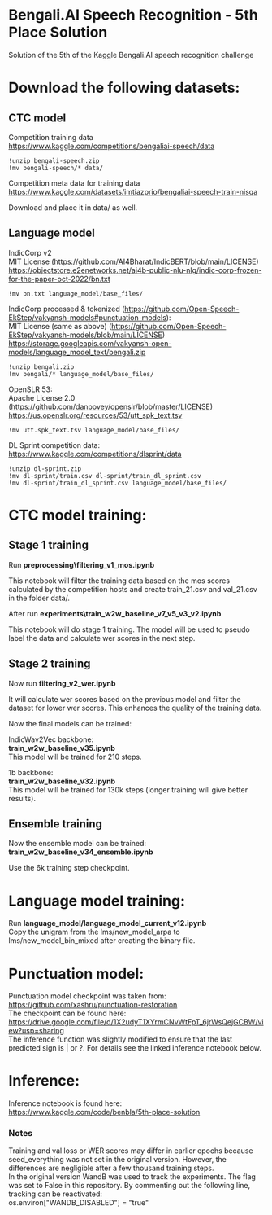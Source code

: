# Bengali.AI Speech Recognition - 5th Place Solution
Solution of the 5th of the Kaggle Bengali.AI speech recognition challenge

# Download the following datasets:

## CTC model
Competition training data<br>
https://www.kaggle.com/competitions/bengaliai-speech/data

```!unzip bengali-speech.zip```<br>
```!mv bengali-speech/* data/```

Competition meta data for training data<br>
https://www.kaggle.com/datasets/imtiazprio/bengaliai-speech-train-nisqa

Download and place it in data/ as well.

## Language model
IndicCorp v2<br>
MIT License (https://github.com/AI4Bharat/IndicBERT/blob/main/LICENSE)<br>
https://objectstore.e2enetworks.net/ai4b-public-nlu-nlg/indic-corp-frozen-for-the-paper-oct-2022/bn.txt

```!mv bn.txt language_model/base_files/```

IndicCorp processed & tokenized (https://github.com/Open-Speech-EkStep/vakyansh-models#punctuation-models):<br>
MIT License (same as above) (https://github.com/Open-Speech-EkStep/vakyansh-models/blob/main/LICENSE)<br>
https://storage.googleapis.com/vakyansh-open-models/language_model_text/bengali.zip

```!unzip bengali.zip```<br>
```!mv bengali/* language_model/base_files/```

OpenSLR 53:<br>
Apache License 2.0 (https://github.com/danpovey/openslr/blob/master/LICENSE)<br>
https://us.openslr.org/resources/53/utt_spk_text.tsv

```!mv utt.spk_text.tsv language_model/base_files/```

DL Sprint competition data:<br>
https://www.kaggle.com/competitions/dlsprint/data

```!unzip dl-sprint.zip```<br>
```!mv dl-sprint/train.csv dl-sprint/train_dl_sprint.csv```<br>
```!mv dl-sprint/train_dl_sprint.csv language_model/base_files/```

# CTC model training:

## Stage 1 training

Run **preprocessing\filtering_v1_mos.ipynb**

This notebook will filter the training data based on the mos scores calculated by the competition hosts and create train_21.csv and val_21.csv in the folder data/.

After run **experiments\train_w2w_baseline_v7_v5_v3_v2.ipynb**

This notebook will do stage 1 training. The model will be used to pseudo label the data and calculate wer scores in the next step.

## Stage 2 training

Now run **filtering_v2_wer.ipynb**

It will calculate wer scores based on the previous model and filter the dataset for lower wer scores. This enhances the quality of the training data.

Now the final models can be trained:

IndicWav2Vec backbone:<br>
**train_w2w_baseline_v35.ipynb**<br>
This model will be trained for 210 steps.

1b backbone:<br>
**train_w2w_baseline_v32.ipynb**<br>
This model will be trained for 130k steps (longer training will give better results).

## Ensemble training

Now the ensemble model can be trained:<br>
**train_w2w_baseline_v34_ensemble.ipynb**

Use the 6k training step checkpoint.

# Language model training:
Run **language_model/language_model_current_v12.ipynb**<br>
Copy the unigram from the lms/new_model_arpa to lms/new_model_bin_mixed after creating the binary file.

# Punctuation model:
Punctuation model checkpoint was taken from:<br>
https://github.com/xashru/punctuation-restoration<br>
The checkpoint can be found here:<br>
https://drive.google.com/file/d/1X2udyT1XYrmCNvWtFpT_6jrWsQejGCBW/view?usp=sharing<br>
The inference function was slightly modified to ensure that the last predicted sign is | or ?. For details see the linked inference notebook below.

# Inference:
Inference notebook is found here:<br>
https://www.kaggle.com/code/benbla/5th-place-solution

### Notes
Training and val loss or WER scores may differ in earlier epochs because seed_everything was not set in the original version. However, the differences are negligible after a few thousand training steps.<br>
In the original version WandB was used to track the experiments. The flag was set to False in this repository. By commenting out the following line, tracking can be reactivated:<br>
os.environ["WANDB_DISABLED"] = "true"
